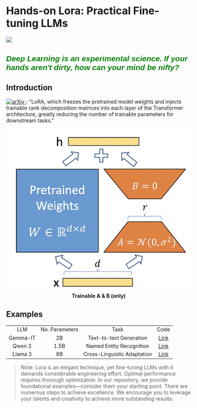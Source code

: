 <h1>Hands-on Lora: Practical Fine-tuning LLMs</h1>
<img src="https://img.shields.io/github/license/XavierSpycy/hands-on-lora">

<h2 style="font-family:'Comic Sans MS', sans-serif; color: green;"><em>Deep Learning is an experimental science. If your hands aren't dirty, how can your mind be nifty?</em></h2>

<h2>Introduction</h2>
<a href="https://arxiv.org/abs/2106.09685" target="_blank">
    <img src="https://img.shields.io/badge/arXiv-2106.09685-b31b1b.svg?style=plastic" alt="arXiv">
</a> : "LoRA, which freezes the pretrained model weights and injects trainable rank decomposition matrices into each
layer of the Transformer architecture, greatly reducing the number of trainable parameters for downstream tasks."
<img src="img/lora.jpg">
<div align="center" style="font-weight: bold;">
    Trainable A & B (only)
</div>

<h2>Examples</h2>
<div align="center">
      <table style="text-align: center;">
          <tr>
            <td>LLM</td>
            <td>No. Parameters</td>
            <td>Task</td>
            <td>Code</td>
          </tr>
          <tr>
            <td>Gemma-IT</td>
            <td>2B</td>
            <td>Text-to-text Generation</td>
            <td><a href="examples/gemma_text2text">Link</a></td>
          </tr>
          <tr>
            <td>Qwen 2</td>
            <td>1.5B</td>
            <td>Named Entity Recognition</td>
            <td><a href="examples/qwen_ner">Link</a></td>
          </tr>
          <tr>
            <td>Llama 3</td>
            <td>8B</td>
            <td>Cross-Linguistic Adaptation</td>
            <td><a href="examples/llama_chinese">Link</a></td>
          </tr>
      </table>
  </div>

> Note: Lora is an elegant technique, yet fine-tuning LLMs with it demands considerable engineering effort. Optimal performance requires thorough optimization. In our repository, we provide foundational examples—consider them your starting point. There are numerous steps to achieve excellence. We encourage you to leverage your talents and creativity to achieve more outstanding results.